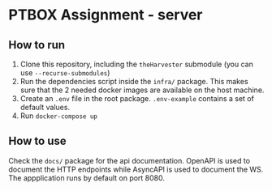 # PTBOX Assignment - server

## How to run
1. Clone this repository, including the `theHarvester` submodule (you can use `--recurse-submodules`)
2. Run the dependencies script inside the `infra/` package. This makes sure that the 2 needed docker images are available on the host machine.
3. Create an `.env` file in the root package. `.env-example` contains a set of default values.
4. Run `docker-compose up`

## How to use
Check the `docs/` package for the api documentation. OpenAPI is used to document the HTTP endpoints while AsyncAPI is used to document the WS.
The appplication runs by default on port 8080.
